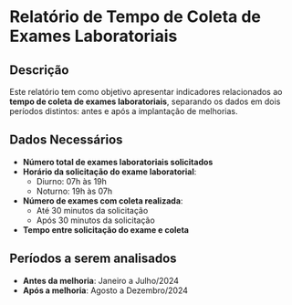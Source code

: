 # Relatório de Tempo de Coleta de Exames Laboratoriais

## Descrição

Este relatório tem como objetivo apresentar indicadores relacionados ao **tempo de coleta de exames laboratoriais**, separando os dados em dois períodos distintos: antes e após a implantação de melhorias.

## Dados Necessários

- **Número total de exames laboratoriais solicitados**
- **Horário da solicitação do exame laboratorial**:
  - Diurno: 07h às 19h
  - Noturno: 19h às 07h
- **Número de exames com coleta realizada**:
  - Até 30 minutos da solicitação
  - Após 30 minutos da solicitação
- **Tempo entre solicitação do exame e coleta**

## Períodos a serem analisados

- **Antes da melhoria**: Janeiro a Julho/2024  
- **Após a melhoria**: Agosto a Dezembro/2024
